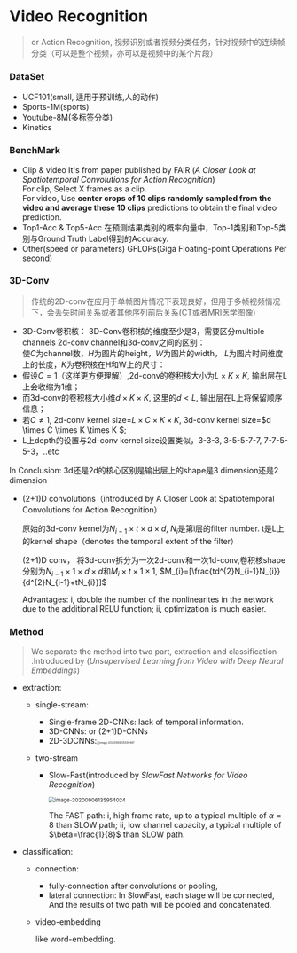 # Video Recognition

> or Action Recognition, 视频识别或者视频分类任务，针对视频中的连续帧分类（可以是整个视频，亦可以是视频中的某个片段）

### DataSet

- UCF101(small, 适用于预训练,人的动作)
- Sports-1M(sports)
- Youtube-8M(多标签分类)
- Kinetics

### BenchMark

- Clip & video
It's from paper published by FAIR (*A Closer Look at Spatiotemporal Convolutions for Action Recognition*)  
For clip, Select X frames as a clip.   
For video, Use **center crops of 10 clips randomly sampled from the video and average these 10 clips** predictions to obtain the final video prediction.  
- Top1-Acc & Top5-Acc
在预测结果类别的概率向量中，Top-1类别和Top-5类别与Ground Truth Label得到的Accuracy.  
- Other(speed or parameters)
GFLOPs(Giga Floating-point Operations Per second)  

### 3D-Conv

> 传统的2D-conv在应用于单帧图片情况下表现良好，但用于多帧视频情况下，会丢失时间关系或者其他序列前后关系(CT或者MRI医学图像)

-  3D-Conv卷积核：
3D-Conv卷积核的维度至少是3，需要区分multiple channels 2d-conv channel和3d-conv之间的区别：  
使$C$为channel数，$H$为图片的height，$W$为图片的width， $L$为图片时间维度上的长度，$K$为卷积核在H和W上的尺寸：  
  - 假设$C=1$（这样更方便理解）,2d-conv的卷积核大小为$L \times K \times K$, 输出层在L上会收缩为1维；
  - 而3d-conv的卷积核大小维$d \times K \times K$, 这里的$d < L$, 输出层在L上将保留顺序信息；
  - 若$C \neq 1$, 2d-conv kernel size=$L \times C \times K \times K$, 3d-conv kernel size=$d \times C \times K \times K $;
  - L上depth的设置与2d-conv kernel size设置类似，3-3-3, 3-5-5-7-7, 7-7-5-5-3，..etc
  
  In Conclusion: 3d还是2d的核心区别是输出层上的shape是3 dimension还是2 dimension  
  
- (2+1)D convolutions（introduced by A Closer Look at Spatiotemporal Convolutions for Action Recognition）

  原始的3d-conv kernel为$N_{i-1} \times t \times d \times d$, $N_{i}$是第i层的filter number. t是L上的kernel shape（denotes the temporal extent of the filter）    

  (2+1)D conv， 将3d-conv拆分为一次2d-conv和一次1d-conv,卷积核shape分别为$N_{i-1} \times 1 \times d \times d$和$M_{i} \times t \times 1 \times 1$, $M_{i}=[\frac{td^{2}N_{i-1}N_{i}}{d^{2}N_{i-1}+tN_{i}}]$     

  Advantages: i, double the number of the nonlinearites in the network due to the additional RELU function; ii, optimization is much easier.

### Method

> We separate the method into two part, extraction and classification .Introduced by (*Unsupervised Learning from Video with Deep Neural Embeddings*)

- extraction:
  - single-stream:
    - Single-frame 2D-CNNs: lack of temporal information.
    - 3D-CNNs: or (2+1)D-CNNs
    - 2D-3DCNNs:<img src="https://i.loli.net/2020/09/06/TSujD7FnPvrKzGs.png" alt="image-20200906135500487" style="zoom:33%;" />
    
  - two-stream
  
    - Slow-Fast(introduced by *SlowFast Networks for Video Recognition*)
  
      <img src="https://i.loli.net/2020/09/06/nhtE6bQaePuBDWo.png" alt="image-20200906135954024" style="zoom:67%;" />
  
      The FAST path: i, high frame rate, up to a typical multiple of $\alpha=8$ than SLOW path; ii, low channel capacity, a typical multiple of $\beta=\frac{1}{8}$ than SLOW path.  
  
- classification:
  
  - connection: 
  
    - fully-connection after convolutions or pooling,
    - lateral connection: In SlowFast, each stage will be connected, And the results of two path will be pooled and concatenated. 
  
  - video-embedding

    like word-embedding.
